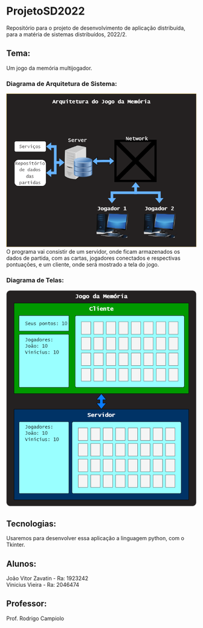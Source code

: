 # ProjetoSD2022
Repositório para o projeto de desenvolvimento de aplicação distribuída, para a matéria de sistemas distribuídos, 2022/2.

## Tema:
Um jogo da memória multijogador.   
   
### Diagrama de Arquitetura de Sistema:
![alt text](https://github.com/JVZavatin/ProjetoSD2022/blob/main/images/ArquiteturaSist.png?raw=true "Arquitetura")   
O programa vai consistir de um servidor, onde ficam armazenados os dados de partida, com as cartas, jogadores conectados e respectivas pontuações, e um cliente, onde será mostrado a tela do jogo.

### Diagrama de Telas:   
![alt text](https://github.com/JVZavatin/ProjetoSD2022/blob/main/images/Telas.png?raw=true "Telas")

## Tecnologias: 
Usaremos para desenvolver essa aplicação a linguagem python, com o Tkinter.

## Alunos: 
João Vitor Zavatin - Ra: 1923242  
Vinicius Vieira - Ra: 2046474

## Professor:
Prof. Rodrigo Campiolo
